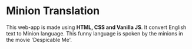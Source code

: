 
# Minion Translation
This web-app is made using <strong> HTML, CSS and Vanilla JS</strong>.
It convert English text to Minion language. 
This funny language is spoken by the minions in the movie 'Despicable Me'.


